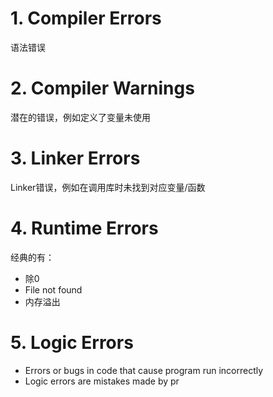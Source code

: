 # 1. Compiler Errors

语法错误

# 2. Compiler Warnings

潜在的错误，例如定义了变量未使用

# 3. Linker Errors

Linker错误，例如在调用库时未找到对应变量/函数

# 4. Runtime Errors

经典的有：

* 除0
* File not found
* 内存溢出

# 5. Logic Errors

* Errors or bugs in code that cause program run incorrectly
* Logic errors are mistakes made by pr